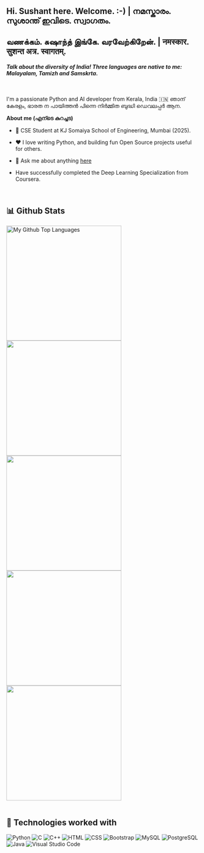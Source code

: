 ## Hi. Sushant here. Welcome. :-) | നമസ്കാരം. സുശാന്ത് ഇവിടെ. സ്വാഗതം.
## வணக்கம். சுஷாந்த் இங்கே. வரவேற்கிறேன். | नमस्कार. सुशन्त अत्र. स्वागतम्‌.
#### <em>Talk about the diversity of India! Three languages are native to me: Malayalam, Tamizh and Samskrta. </em>
<br />

I'm a passionate Python and AI developer from Kerala, India 🇮🇳
ഞാന് കേരളം, ഭാരത ന പായിത്തൻ പിന്നെ നിർമ്മിത ബുദ്ധി ഡെവലപ്പർ ആന. 

**About me (എന്ടെ കുറച്ചട)**

- 💼 CSE Student at KJ Somaiya School of Engineering, Mumbai (2025).

- ❤️ I love writing Python, and building fun Open Source projects useful for others.

- 💬 Ask me about anything [here](https://github.com/sushantnair/sushantnair/issues)

- Have successfully completed the Deep Learning Specialization from Coursera.

<br>

## 📊 Github Stats

<span>
<table>
  <tr><img height="300" src="https://github-readme-stats.vercel.app/api/top-langs/?username=sushantnair&layout=compact&langs_count=8&theme=github_dark&hide=SCSS,GLSL,GAP&border_color=404040" alt="My Github Top Languages" /></tr>
  <tr><img height="300" src="https://github-readme-stats.vercel.app/api?username=sushantnair&show=reviews,discussions_started,discussions_answered,prs_merged,prs_merged_percentage&show_icons=true&theme=cobalt" /></tr>
  <tr><img height="300" src="https://api.githubtrends.io/user/svg/sushantnair/langs" /></tr>
  <tr><img height="300" src="https://api.githubtrends.io/user/svg/sushantnair/repos" /></tr>
  <tr><img height="300" src="https://github-readme-stats.vercel.app/api/top-langs/?username=sushantnair&layout=pie" /></tr>

</table>
</span>


## 🧩 Technologies worked with

<p>
<img alt="Python" src="https://img.shields.io/badge/Python-14354C.svg?logo=python&logoColor=white">
<img alt="C" src="https://img.shields.io/badge/JavaScript-F7DF1E.svg?logo=javascript&logoColor=black">
<img alt="C++" src="https://img.shields.io/badge/C%2B%2B-00599C?logo=c%2B%2B&logoColor=white">
<img alt="HTML" src="https://img.shields.io/badge/HTML-E34F26.svg?logo=html5&logoColor=white">
<img alt="CSS" src="https://img.shields.io/badge/CSS-1572B6.svg?logo=css3&logoColor=white">
<img alt="Bootstrap" src="https://img.shields.io/badge/Bootstrap-7952B3.svg?logo=bootstrap&logoColor=white">
<img alt="MySQL" src="https://img.shields.io/badge/MySQL-00000F?logo=mysql&logoColor=white">
<img alt="PostgreSQL" src ="https://img.shields.io/badge/PostgreSQL-316192.svg?logo=postgresql&logoColor=white">
<img alt="Java" src="https://img.shields.io/badge/Java-ED8B00?logo=Java&logoColor=white">
<img alt="Visual Studio Code" src="https://img.shields.io/badge/Visual%20Studio%20Code-0078d7.svg?logo=visual-studio-code&logoColor=white">
</p>
